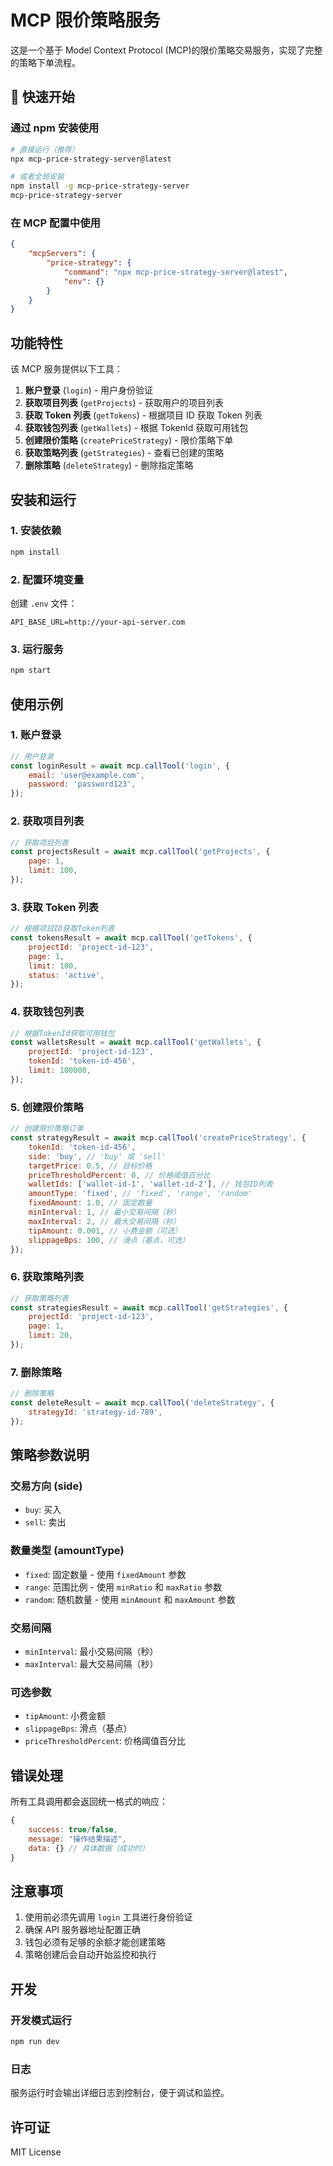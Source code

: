 # MCP 限价策略服务

这是一个基于 Model Context Protocol (MCP)的限价策略交易服务，实现了完整的策略下单流程。

## 🚀 快速开始

### 通过 npm 安装使用

```bash
# 直接运行（推荐）
npx mcp-price-strategy-server@latest

# 或者全局安装
npm install -g mcp-price-strategy-server
mcp-price-strategy-server
```

### 在 MCP 配置中使用

```json
{
    "mcpServers": {
        "price-strategy": {
            "command": "npx mcp-price-strategy-server@latest",
            "env": {}
        }
    }
}
```

## 功能特性

该 MCP 服务提供以下工具：

1. **账户登录** (`login`) - 用户身份验证
2. **获取项目列表** (`getProjects`) - 获取用户的项目列表
3. **获取 Token 列表** (`getTokens`) - 根据项目 ID 获取 Token 列表
4. **获取钱包列表** (`getWallets`) - 根据 TokenId 获取可用钱包
5. **创建限价策略** (`createPriceStrategy`) - 限价策略下单
6. **获取策略列表** (`getStrategies`) - 查看已创建的策略
7. **删除策略** (`deleteStrategy`) - 删除指定策略

## 安装和运行

### 1. 安装依赖

```bash
npm install
```

### 2. 配置环境变量

创建 `.env` 文件：

```env
API_BASE_URL=http://your-api-server.com
```

### 3. 运行服务

```bash
npm start
```

## 使用示例

### 1. 账户登录

```javascript
// 用户登录
const loginResult = await mcp.callTool('login', {
    email: 'user@example.com',
    password: 'password123',
});
```

### 2. 获取项目列表

```javascript
// 获取项目列表
const projectsResult = await mcp.callTool('getProjects', {
    page: 1,
    limit: 100,
});
```

### 3. 获取 Token 列表

```javascript
// 根据项目ID获取Token列表
const tokensResult = await mcp.callTool('getTokens', {
    projectId: 'project-id-123',
    page: 1,
    limit: 100,
    status: 'active',
});
```

### 4. 获取钱包列表

```javascript
// 根据TokenId获取可用钱包
const walletsResult = await mcp.callTool('getWallets', {
    projectId: 'project-id-123',
    tokenId: 'token-id-456',
    limit: 100000,
});
```

### 5. 创建限价策略

```javascript
// 创建限价策略订单
const strategyResult = await mcp.callTool('createPriceStrategy', {
    tokenId: 'token-id-456',
    side: 'buy', // 'buy' 或 'sell'
    targetPrice: 0.5, // 目标价格
    priceThresholdPercent: 0, // 价格阈值百分比
    walletIds: ['wallet-id-1', 'wallet-id-2'], // 钱包ID列表
    amountType: 'fixed', // 'fixed', 'range', 'random'
    fixedAmount: 1.0, // 固定数量
    minInterval: 1, // 最小交易间隔（秒）
    maxInterval: 2, // 最大交易间隔（秒）
    tipAmount: 0.001, // 小费金额（可选）
    slippageBps: 100, // 滑点（基点，可选）
});
```

### 6. 获取策略列表

```javascript
// 获取策略列表
const strategiesResult = await mcp.callTool('getStrategies', {
    projectId: 'project-id-123',
    page: 1,
    limit: 20,
});
```

### 7. 删除策略

```javascript
// 删除策略
const deleteResult = await mcp.callTool('deleteStrategy', {
    strategyId: 'strategy-id-789',
});
```

## 策略参数说明

### 交易方向 (side)

-   `buy`: 买入
-   `sell`: 卖出

### 数量类型 (amountType)

-   `fixed`: 固定数量 - 使用 `fixedAmount` 参数
-   `range`: 范围比例 - 使用 `minRatio` 和 `maxRatio` 参数
-   `random`: 随机数量 - 使用 `minAmount` 和 `maxAmount` 参数

### 交易间隔

-   `minInterval`: 最小交易间隔（秒）
-   `maxInterval`: 最大交易间隔（秒）

### 可选参数

-   `tipAmount`: 小费金额
-   `slippageBps`: 滑点（基点）
-   `priceThresholdPercent`: 价格阈值百分比

## 错误处理

所有工具调用都会返回统一格式的响应：

```javascript
{
    success: true/false,
    message: "操作结果描述",
    data: {} // 具体数据（成功时）
}
```

## 注意事项

1. 使用前必须先调用 `login` 工具进行身份验证
2. 确保 API 服务器地址配置正确
3. 钱包必须有足够的余额才能创建策略
4. 策略创建后会自动开始监控和执行

## 开发

### 开发模式运行

```bash
npm run dev
```

### 日志

服务运行时会输出详细日志到控制台，便于调试和监控。

## 许可证

MIT License
